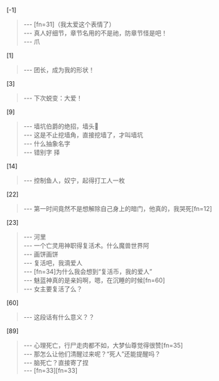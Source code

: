 
[-1] 
>--- [fn=31]（我太爱这个表情了）<br>
>--- 真人好细节，章节名用的不是祂，防章节怪是吧！<br>
>--- 爪<br>

[1] 
>--- 团长，成为我的形状！<br>

[3] 
>--- 下次蜕变：大爱！<br>

[9] 
>--- 墙坑伯爵的绝招，墙头🌿<br>
>--- 这是不止挖墙角，直接挖墙了，才叫墙坑<br>
>--- 什么抽象名字<br>
>--- 错别字 择<br>

[14] 
>--- 控制鱼人，奴宁，起得打工人一枚<br>

[22] 
>--- 第一时间竟然不是想解除自己身上的暗门，他真的，我哭死[fn=12]<br>

[23] 
>--- 河里<br>
>--- 一个亡灵用神职得复活术。什么魔兽世界阿<br>
>--- 画饼画饼<br>
>--- 复活吧，我滴爱人<br>
>--- [fn=34]为什么我会想到“复活币，我的爱人”<br>
>--- 魅蓝神真的是亲妈啊，嗯，在沉睡的时候[fn=60]<br>
>--- 女主要复活了么？<br>

[60] 
>--- 这段话有什么意义？？<br>

[89] 
>--- 心理死亡，行尸走肉都不如，大梦仙尊觉得很赞[fn=35]<br>
>--- 那怎么让他们清醒过来呢？“死人”还能提醒吗？<br>
>--- 脑死亡？直接寄了捏<br>
>--- [fn=33][fn=33]<br>
